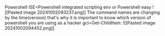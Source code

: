 Powershell ISE=Powershell integrated scripting env or Powershell easy
![[Pasted image 20241002093237.png]]
The command names are changing by the time(version) that's why it is important to know which version of powershell you are using as a hacker
gci=Get-ChildItem:
![[Pasted image 20241002094452.png]]
